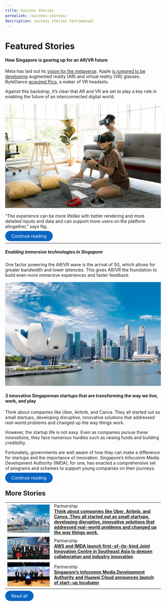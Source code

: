 ```yaml
---
title: Success Stories
permalink: /success-stories/
description: success stories testimonial
---
```

# Featured Stories

#### How Singapore is gearing up for an AR/VR future

Meta has laid out its [vision for the metaverse](https://tech.fb.com/ar-vr/2021/10/connect-2021-our-vision-for-the-metaverse/). Apple [is rumored to be developing](https://www.macrumors.com/roundup/apple-glasses/) augmented reality (AR) and virtual reality (VR) glasses. ByteDance [acquired Pico](https://www.cnbc.com/2021/08/30/tiktok-owner-bytedance-acquires-pico-and-takes-first-step-into-virtual-reality.html), a maker of VR headsets.

Against this backdrop, it’s clear that AR and VR are set to play a key role in enabling the future of an interconnected digital world.

![How Singapore is gearing up for an AR/VR future](/images/Success%20stories/ARVR%20advertorial.png)

“The experience can be more lifelike with better rendering and more detailed inputs and data and can support more users on the platform altogether,” says Ng.

<a href="/stories/how-singapore-is-gearing-up-for-an-ar-vr-future/" target="_blank" style="background-color: #0A66C2; color: white; text-decoration: none; border-radius: 100px; padding-left: 20px; padding-right: 20px; padding-top:8px; padding-bottom:8px">Continue reading</a>

---

##### Enabling immersive technologies in Singapore

One factor powering the AR/VR wave is the arrival of 5G, which allows for greater bandwidth and lower latencies. This gives AR/VR the foundation to build even more immersive experiences and faster feedback.




![](/images/Success%20stories/PIXEL%20x%20EED%20.jpg)

#### 3 innovative Singaporean startups that are transforming the way we live, work, and play

Think about companies like Uber, Airbnb, and Canva. They all started out as small startups, developing disruptive, innovative solutions that addressed real-world problems and changed up the way things work.

However, the startup life is not easy. Even as companies pursue these innovations, they face numerous hurdles such as raising funds and building credibility. 

Fortunately, governments are well aware of how they can make a difference for startups and the importance of innovation. Singapore’s Infocomm Media Development Authority (IMDA), for one, has enacted a comprehensive set of programs and schemes to support young companies on their journeys.

<a href="/stories/pixel-incubatee-eed/" target="_blank" style="background-color: #0A66C2; color: white; text-decoration: none; border-radius: 100px; padding-left: 20px; padding-right: 20px; padding-top:8px; padding-bottom:8px">Continue reading</a>


## More Stories

<table>
	<tr>
		<td style="width:30%; vertical-align:middle; border-bottom: 0.75px solid lightgrey">
			<img src="/images/Success%20stories/PIXEL%20x%20EED%20.jpg">
		</td>
		<td style="vertical-align:middle; ">Partnership
			<br><b><a href="/stories/pixel-incubatee-eed/" target="_blank">Think about companies like Uber, Airbnb, and Canva. They all started out as small startups, developing disruptive, innovative solutions that addressed real-world problems and changed up the way things work.</a></b>
		</td>
    </tr>
	<tr>
		<td style="width:30%; vertical-align:middle; border-bottom: 0.75px solid lightgrey">
			<img src="/images/Success%20stories/AWS%20JIC.jpg">
		</td>
		<td style="vertical-align:middle; ">Partnership
			<br><b><a href="/stories/aws-jic/" target="_blank">AWS and IMDA launch first-of-its-kind Joint Innovation Centre in Southeast Asia to deepen collaboration and industry innovation</a></b>
		</td>
    </tr>
		<tr>
		<td style="width:30%; vertical-align:middle;">
			<img src="/images/Success%20stories/Huawei%20spark%20incubator%20programme%20.jpg">
		</td>
		<td style="vertical-align:middle;">Partnership
			<br><b><a href="/stories/pixel-huawei-spark-incubation/" target="_blank">Singapore’s Infocomm Media Development Authority and Huawei Cloud announces launch of start-up incubator</a></b>
		</td>
    </tr>
</table>

<a href="/stories/pixel-incubatee-eed/" style="background-color: #0A66C2; color: white; text-decoration: none; border-radius: 100px; padding-left: 20px; padding-right: 20px; padding-top:8px; padding-bottom:8px">Read all</a>